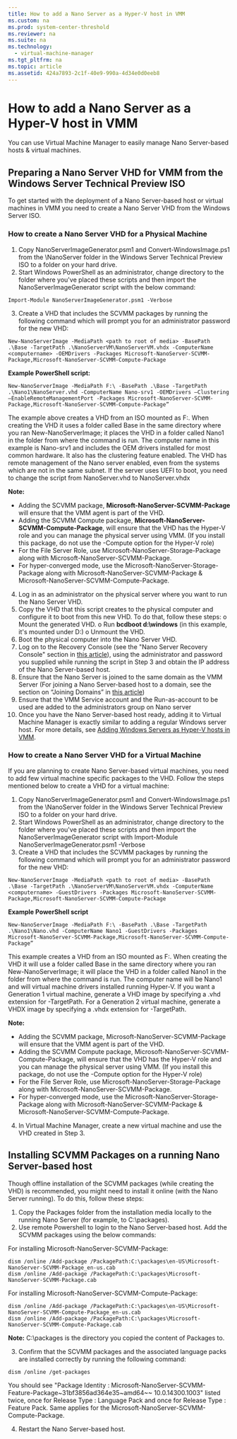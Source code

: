 ```yaml
---
title: How to add a Nano Server as a Hyper-V host in VMM
ms.custom: na
ms.prod: system-center-threshold
ms.reviewer: na
ms.suite: na
ms.technology: 
  - virtual-machine-manager
ms.tgt_pltfrm: na
ms.topic: article
ms.assetid: 424a7893-2c1f-40e9-990a-4d34e0d0eeb8
---
```

# How to add a Nano Server as a Hyper-V host in VMM
You can use Virtual Machine Manager to easily manage Nano Server-based hosts & virtual machines. 

## Preparing a Nano Server VHD for VMM from the Windows Server Technical Preview ISO

To get started with the deployment of a Nano Server-based host or virtual machines in VMM you need to create a Nano Server VHD from the Windows Server ISO.

### **How to create a Nano Server VHD for a Physical Machine** 

1. Copy NanoServerImageGenerator.psm1 and Convert-WindowsImage.ps1 from the \NanoServer folder in the Windows Server Technical Preview ISO to a folder on your hard drive.
2. Start Windows PowerShell as an administrator, change directory to the folder where you've placed these scripts and then import the NanoServerImageGenerator script with the below command:
```
Import-Module NanoServerImageGenerator.psm1 -Verbose
```
3. Create a VHD that includes the SCVMM packages by running the following command which will prompt you for an administrator password for the new VHD:


```
New-NanoServerImage -MediaPath <path to root of media> -BasePath .\Base -TargetPath .\NanoServerVM\NanoServerVM.vhdx -ComputerName <computername> -OEMDrivers -Packages Microsoft-NanoServer-SCVMM-Package,Microsoft-NanoServer-SCVMM-Compute-Package
```
**Example PowerShell script:**


```
New-NanoServerImage -MediaPath F:\ -BasePath .\Base -TargetPath .\Nano1\NanoServer.vhd -ComputerName Nano-srv1 -OEMDrivers –Clustering –EnableRemoteManagementPort -Packages Microsoft-NanoServer-SCVMM-Package,Microsoft-NanoServer-SCVMM-Compute-Package”
```
The example above creates a VHD from an ISO mounted as F:\. When creating the VHD it uses a folder called Base in the same directory where you ran New-NanoServerImage; it places the VHD in a folder called Nano1 in the folder from where the command is run. The computer name in this example is Nano-srv1 and includes the OEM drivers installed for most common hardware. It also has the clustering feature enabled. The VHD has remote management of the Nano server enabled, even from the systems which are not in the same subnet. If the server uses UEFI to boot, you need to change the script from NanoServer.vhd to NanoServer.vhdx

**Note:** 
* Adding the SCVMM package, **Microsoft-NanoServer-SCVMM-Package** will ensure that the VMM agent is part of the VHD.
* Adding the SCVMM Compute package, **Microsoft-NanoServer-SCVMM-Compute-Package**, will ensure that the VHD has the Hyper-V role and you can manage the physical server using VMM. (If you install this package, do not use the -Compute option for the Hyper-V role)
* For the File Server Role, use Microsoft-NanoServer-Storage-Package along with Microsoft-NanoServer-SCVMM-Package.
* For hyper-converged mode, use the Microsoft-NanoServer-Storage-Package along with Microsoft-NanoServer-SCVMM-Package & Microsoft-NanoServer-SCVMM-Compute-Package.

4.	Log in as an administrator on the physical server where you want to run the Nano Server VHD.
5.	Copy the VHD that this script creates to the physical computer and configure it to boot from this new VHD. To do that, follow these steps:
o	Mount the generated VHD. 
o	Run **bcdboot d:\windows** (in this example, it's mounted under D:\)
o	Unmount the VHD.
6.	Boot the physical computer into the Nano Server VHD.
7.	Log on to the Recovery Console (see the "Nano Server Recovery Console" section in [this article](https://technet.microsoft.com/library/mt126167.aspx)), using the administrator and password you supplied while running the script in Step 3 and obtain the IP address of the Nano Server-based host.
8.	Ensure that the Nano Server is joined to the same domain as the VMM Server (For joining a Nano Server-based host to a domain, see the section on “Joining Domains” in [this article](https://technet.microsoft.com/library/mt126167.aspx))
9. Ensure that the VMM Service account and the Run-as-account to be used are added to the administrators group on Nano server	
10. Once you have the Nano Server-based host ready, adding it to Virtual Machine Manager is exactly similar to adding a regular Windows server host. For more details, see [Adding Windows Servers as Hyper-V hosts in VMM](Adding-Windows-servers-as-Hyper-V-hosts-or-host-clusters-in-VMM.md).

### **How to create a Nano Server VHD for a Virtual Machine**
If you are planning to create Nano Server-based virtual machines, you need to add few virtual machine specific packages to the VHD. Follow the steps mentioned below to create a VHD for a virtual machine:
1.	Copy NanoServerImageGenerator.psm1 and Convert-WindowsImage.ps1 from the \NanoServer folder in the Windows Server Technical Preview ISO to a folder on your hard drive.
2.	Start Windows PowerShell as an administrator, change directory to the folder where you've placed these scripts and then import the NanoServerImageGenerator script with Import-Module NanoServerImageGenerator.psm1 -Verbose
3.	Create a VHD that includes the SCVMM packages by running the following command which will prompt you for an administrator password for the new VHD:


```
New-NanoServerImage -MediaPath <path to root of media> -BasePath .\Base -TargetPath .\NanoServerVM\NanoServerVM.vhdx -ComputerName <computername> -GuestDrivers -Packages Microsoft-NanoServer-SCVMM-Package,Microsoft-NanoServer-SCVMM-Compute-Package
```
**Example PowerShell script**

```
New-NanoServerImage -MediaPath F:\ -BasePath .\Base -TargetPath .\Nano1\Nano.vhd -ComputerName Nano1 -GuestDrivers -Packages Microsoft-NanoServer-SCVMM-Package,Microsoft-NanoServer-SCVMM-Compute-Package”
```

This example creates a VHD from an ISO mounted as F:\. When creating the VHD it will use a folder called Base in the same directory where you ran New-NanoServerImage; it will place the VHD in a folder called Nano1 in the folder from where the command is run. The computer name will be Nano1 and will virtual machine drivers installed running Hyper-V. If you want a Generation 1 virtual machine, generate a VHD image by specifying a .vhd extension for -TargetPath. For a Generation 2 virtual machine, generate a VHDX image by specifying a .vhdx extension for -TargetPath. 

**Note:**

* Adding the SCVMM package, Microsoft-NanoServer-SCVMM-Package will ensure that the VMM agent is part of the VHD.
* Adding the SCVMM Compute package, Microsoft-NanoServer-SCVMM-Compute-Package, will ensure that the VHD has the Hyper-V role and you can manage the physical server using VMM. (If you install this package, do not use the -Compute option for the Hyper-V role)
* For the File Server Role, use Microsoft-NanoServer-Storage-Package along with Microsoft-NanoServer-SCVMM-Package.
* For hyper-converged mode, use the Microsoft-NanoServer-Storage-Package along with Microsoft-NanoServer-SCVMM-Package & Microsoft-NanoServer-SCVMM-Compute-Package.

4.	In Virtual Machine Manager, create a new virtual machine and use the VHD created in Step 3.

## Installing SCVMM Packages on a running Nano Server-based host

Though offline installation of the SCVMM packages (while creating the VHD) is recommended, you might need to install it online (with the Nano Server running). To do this, follow these steps:

1.	Copy the Packages folder from the installation media locally to the running Nano Server (for example, to C:\packages).
2.	Use remote Powershell to login to the Nano Server-based host. Add the SCVMM packages using the below commands:

For installing Microsoft-NanoServer-SCVMM-Package:


```
dism /online /Add-package /PackagePath:C:\packages\en-US\Microsoft-NanoServer-SCVMM-Package_en-us.cab 
dism /online /Add-package /PackagePath:C:\packages\Microsoft-NanoServer-SCVMM-Package.cab
```
For installing Microsoft-NanoServer-SCVMM-Compute-Package:


```
dism /online /Add-package /PackagePath:C:\packages\en-US\Microsoft-NanoServer-SCVMM-Compute-Package_en-us.cab
dism /online /Add-package /PackagePath:C:\packages\Microsoft-NanoServer-SCVMM-Compute-Package.cab
```
**Note:** C:\packages is the directory you copied the content of Packages to.

3.	Confirm that the SCVMM packages and the associated language packs are installed correctly by running the following command:


```
dism /online /get-packages
```
You should see "Package Identity : Microsoft-NanoServer-SCVMM-Feature-Package~31bf3856ad364e35~amd64~~ 10.0.14300.1003" listed twice, once for Release Type : Language Pack and once for Release Type : Feature Pack. Same applies for the Microsoft-NanoServer-SCVMM-Compute-Package. 

4.	Restart the Nano Server-based host.
  
